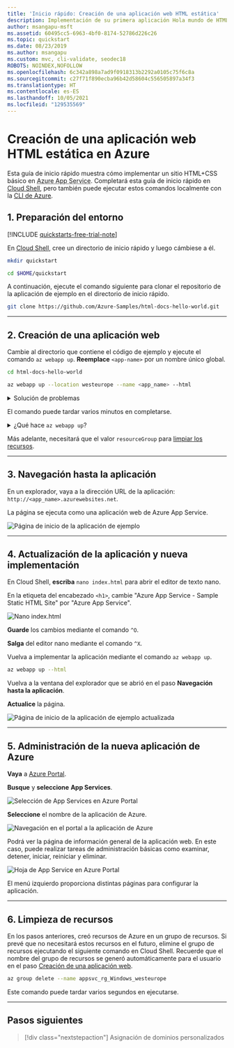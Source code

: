 ```yaml
---
title: 'Inicio rápido: Creación de una aplicación web HTML estática'
description: Implementación de su primera aplicación Hola mundo de HTML en Azure App Service en cuestión de minutos. Realice la implementación mediante Git, que es una de las distintas maneras de realizar implementaciones en App Service.
author: msangapu-msft
ms.assetid: 60495cc5-6963-4bf0-8174-52786d226c26
ms.topic: quickstart
ms.date: 08/23/2019
ms.author: msangapu
ms.custom: mvc, cli-validate, seodec18
ROBOTS: NOINDEX,NOFOLLOW
ms.openlocfilehash: 6c342a898a7ad9f0918313b2292a0105c75f6c8a
ms.sourcegitcommit: c27f71f890ecba96b42d58604c556505897a34f3
ms.translationtype: HT
ms.contentlocale: es-ES
ms.lasthandoff: 10/05/2021
ms.locfileid: "129535569"
---
```

# <a name="create-a-static-html-web-app-in-azure"></a>Creación de una aplicación web HTML estática en Azure

Esta guía de inicio rápido muestra cómo implementar un sitio HTML+CSS básico en <abbr title="Un servicio basado en HTTP para hospedar aplicaciones web, API REST y aplicaciones de back-end para dispositivos móviles.">Azure App Service</abbr>. Completará esta guía de inicio rápido en [Cloud Shell](../cloud-shell/overview.md), pero también puede ejecutar estos comandos localmente con la [CLI de Azure](/cli/azure/install-azure-cli).

## <a name="1-prepare-your-environment"></a>1. Preparación del entorno

[!INCLUDE [quickstarts-free-trial-note](../../includes/quickstarts-free-trial-note.md)]

En [Cloud Shell](../cloud-shell/overview.md), cree un directorio de inicio rápido y luego cámbiese a él.

```bash
mkdir quickstart

cd $HOME/quickstart
```

A continuación, ejecute el comando siguiente para clonar el repositorio de la aplicación de ejemplo en el directorio de inicio rápido.

```bash
git clone https://github.com/Azure-Samples/html-docs-hello-world.git
```
<hr/>

## <a name="2-create-a-web-app"></a>2. Creación de una aplicación web

Cambie al directorio que contiene el código de ejemplo y ejecute el comando `az webapp up`. **Reemplace** `<app-name>` por un nombre único global.

```bash
cd html-docs-hello-world

az webapp up --location westeurope --name <app_name> --html
```

<details>
<summary>Solución de problemas</summary>
<ul>
<li>Si no se reconoce el comando <code>az</code>, asegúrese de tener instalada la CLI de Azure, tal y como se describe en <a href="#1-prepare-your-environment">Preparación del entorno inicial</a>.</li>
<li>Reemplace <code>&lt;app-name&gt;</code> por un nombre que sea único en todo Azure (<em>los caracteres válidos son <code>a-z</code>, <code>0-9</code> y <code>-</code></em>). Un buen patrón es usar una combinación del nombre de la empresa y un identificador de la aplicación.</li>
<li>El argumento <code>--sku F1</code> crea la aplicación web en el plan de tarifa Gratuito. Omita este argumento para usar un nivel Premium más rápido, lo que supondrá un costo por hora.</li>
<li>El <code>--html</code> argumento señala que todo el contenido de la carpeta debe tratarse como contenido estático y que hay que deshabilitar la automatización de compilaciones.</li>
<li>Opcionalmente, incluya el argumento <code>--location &lt;location-name&gt;</code>, donde <code>&lt;location-name&gt;</code> es una región de Azure disponible. Puede recuperar una lista de las regiones permitidas para su cuenta de Azure mediante la ejecución del comando <a href="/cli/azure/appservice#az_appservice_list_locations"><code>az account list-locations</code></a>.</li>
</ul>
</details>

El comando puede tardar varios minutos en completarse. 

<details>
<summary>¿Qué hace <code>az webapp up</code>?</summary>
<p>El comando <code>az webapp up</code> realiza las acciones siguientes:</p>
<ul>
<li>Crear un grupo de recursos predeterminado.</li>
<li>Crear un plan de App Service predeterminado.</li>
<li><a href="/cli/azure/webapp#az_webapp_create">Cree una aplicación de App Service</a> con el nombre especificado.</li>
<li><a href="/azure/app-service/deploy-zip">Implementar con ZIP</a> archivos desde el directorio de trabajo actual a la aplicación.</li>
<li>Mientras se ejecuta, proporciona mensajes sobre la creación de recursos, el registro y la implementación con zip.</li>
</ul>

Al terminar, muestra información similar a la del ejemplo siguiente:

```output
{
  "app_url": "https://&lt;app_name&gt;.azurewebsites.net",
  "location": "westeurope",
  "name": "&lt;app_name&gt;",
  "os": "Windows",
  "resourcegroup": "appsvc_rg_Windows_westeurope",
  "serverfarm": "appsvc_asp_Windows_westeurope",
  "sku": "FREE",
  "src_path": "/home/&lt;username&gt;/quickstart/html-docs-hello-world ",
  &lt; JSON data removed for brevity. &gt;
}
```

</details>

Más adelante, necesitará que el valor `resourceGroup` para [limpiar los recursos](#6-clean-up-resources).

<hr/>

## <a name="3-browse-to-the-app"></a>3. Navegación hasta la aplicación

En un explorador, vaya a la dirección URL de la aplicación: `http://<app_name>.azurewebsites.net`.

La página se ejecuta como una aplicación web de Azure App Service.

![Página de inicio de la aplicación de ejemplo](media/quickstart-html/hello-world-in-browser-az.png)

<hr/>

## <a name="4-update-and-redeploy-the-app"></a>4. Actualización de la aplicación y nueva implementación

En Cloud Shell, **escriba** `nano index.html` para abrir el editor de texto nano. 

En la etiqueta del encabezado `<h1>`, cambie "Azure App Service - Sample Static HTML Site" por "Azure App Service".

![Nano index.html](media/quickstart-html/nano-index-html.png)

**Guarde** los cambios mediante el comando `^O`.

**Salga** del editor nano mediante el comando `^X`.

Vuelva a implementar la aplicación mediante el comando `az webapp up`.

```bash
az webapp up --html
```

Vuelva a la ventana del explorador que se abrió en el paso **Navegación hasta la aplicación**.

**Actualice** la página.

![Página de inicio de la aplicación de ejemplo actualizada](media/quickstart-html/hello-azure-in-browser-az.png)

<hr/>

## <a name="5-manage-your-new-azure-app"></a>5. Administración de la nueva aplicación de Azure

**Vaya** a [Azure Portal](https://portal.azure.com). 

**Busque** y **seleccione** **App Services**.

![Selección de App Services en Azure Portal](./media/quickstart-html/portal0.png)

**Seleccione** el nombre de la aplicación de Azure.

![Navegación en el portal a la aplicación de Azure](./media/quickstart-html/portal1.png)

Podrá ver la página de información general de la aplicación web. En este caso, puede realizar tareas de administración básicas como examinar, detener, iniciar, reiniciar y eliminar.

![Hoja de App Service en Azure Portal](./media/quickstart-html/portal2.png)

El menú izquierdo proporciona distintas páginas para configurar la aplicación.

<hr/>

## <a name="6-clean-up-resources"></a>6. Limpieza de recursos

En los pasos anteriores, creó recursos de Azure en un grupo de recursos. Si prevé que no necesitará estos recursos en el futuro, elimine el grupo de recursos ejecutando el siguiente comando en Cloud Shell. Recuerde que el nombre del grupo de recursos se generó automáticamente para el usuario en el paso [Creación de una aplicación web](#2-create-a-web-app).

```bash
az group delete --name appsvc_rg_Windows_westeurope
```

Este comando puede tardar varios segundos en ejecutarse.

<hr/>

## <a name="next-steps"></a>Pasos siguientes

> [!div class="nextstepaction"]
> Asignación de dominios personalizados
